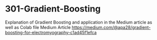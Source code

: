 # 301-Gradient-Boosting
Explanation of Gradient Boosting and application in the Medium article as well as Colab file
Medium Article
https://medium.com/@apa28/gradient-boosting-for-electromyography-c1ad45f1efca
